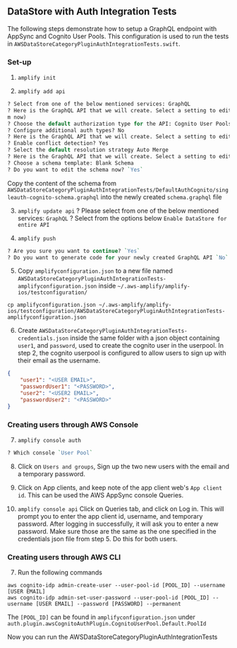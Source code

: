 ## DataStore with Auth Integration Tests

The following steps demonstrate how to setup a GraphQL endpoint with AppSync and Cognito User Pools.
This configuration is used to run the tests in `AWSDataStoreCategoryPluginAuthIntegrationTests.swift`.

### Set-up

1. `amplify init`

2. `amplify add api`

```perl
? Select from one of the below mentioned services: GraphQL
? Here is the GraphQL API that we will create. Select a setting to edit or continue Authorization modes: API key (default, expiration time: 7 days fro
m now)
? Choose the default authorization type for the API: Cognito User Pools
? Configure additional auth types? No
? Here is the GraphQL API that we will create. Select a setting to edit or continue Conflict detection (required for DataStore): Disabled
? Enable conflict detection? Yes
? Select the default resolution strategy Auto Merge
? Here is the GraphQL API that we will create. Select a setting to edit or continue Continue
? Choose a schema template: Blank Schema
? Do you want to edit the schema now? `Yes`
```

Copy the content of the schema from `AWSDataStoreCategoryPluginAuthIntegrationTests/DefaultAuthCognito/singleauth-cognito-schema.graphql` into the newly created `schema.graphql` file

3. `amplify update api`
? Please select from one of the below mentioned services: `GraphQL`
? Select from the options below `Enable DataStore for entire API`

4. `amplify push`
```perl
? Are you sure you want to continue? `Yes`
? Do you want to generate code for your newly created GraphQL API `No`
```

5. Copy `amplifyconfiguration.json` to a new file named `AWSDataStoreCategoryPluginAuthIntegrationTests-amplifyconfiguration.json` inside `~/.aws-amplify/amplify-ios/testconfiguration/`
```
cp amplifyconfiguration.json ~/.aws-amplify/amplify-ios/testconfiguration/AWSDataStoreCategoryPluginAuthIntegrationTests-amplifyconfiguration.json
```

6. Create `AWSDataStoreCategoryPluginAuthIntegrationTests-credentials.json` inside the same folder with a json object containing `user1`, and `password`, used to create the cognito user in the userpool. In step 2, the cognito userpool is configured to allow users to sign up with their email as the username.

```json
{
    "user1": "<USER EMAIL>",
    "passwordUser1": "<PASSWORD>",
    "user2": "<USER2 EMAIL>",
    "passwordUser2": "<PASSWORD>"
}

```

### Creating users through AWS Console

7. `amplify console auth`
```perl
? Which console `User Pool`
```

8. Click on `Users and groups`, Sign up the two new users with the email and a temporary password. 

9. Click on App clients, and keep note of the app client web's `App client id`. This can be used the AWS AppSync console Queries.

10. `amplify console api`
Click on Queries tab, and click on Log in. This will prompt you to enter the app client id, username, and temporary password. After logging in successfully, it will ask you to enter a new password. Make sure those are the same as the one specified in the credentials json file from step 5. Do this for both users.


### Creating users through AWS CLI

7. Run the following commands

```
aws cognito-idp admin-create-user --user-pool-id [POOL_ID] --username [USER EMAIL]
aws cognito-idp admin-set-user-password --user-pool-id [POOL_ID] --username [USER EMAIL] --password [PASSWORD] --permanent
```

The `[POOL_ID]` can be found in `amplifyconfiguration.json` under `auth.plugin.awsCognitoAuthPlugin.CognitoUserPool.Default.PoolId`

Now you can run the AWSDataStoreCategoryPluginAuthIntegrationTests
